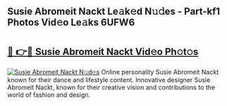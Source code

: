 ## Susie Abromeit Nackt Le𝚊k𝚎d N𝚞𝚍es - Part-kf1 Photos Vid𝚎o Le𝚊ks 6UFW6

# <h2><a href="http://fb9t2i8.evod.top/?m=Susie+Abromeit+Nackt">🔗 👉🔴 Susie Abromeit Nackt Vid𝚎o Ph𝚘t𝚘s</a></h2>

[![Susie Abromeit Nackt N𝚞d𝚎s](https://i.imgur.com/8V9OHl7.gif)](http://fb9t2i8.evod.top/?m=Susie+Abromeit+Nackt)
Online personality Susie Abromeit Nackt known for their dance and lifestyle content. Innovative designer Susie Abromeit Nackt, known for their creative vision and contributions to the world of fashion and design. 
